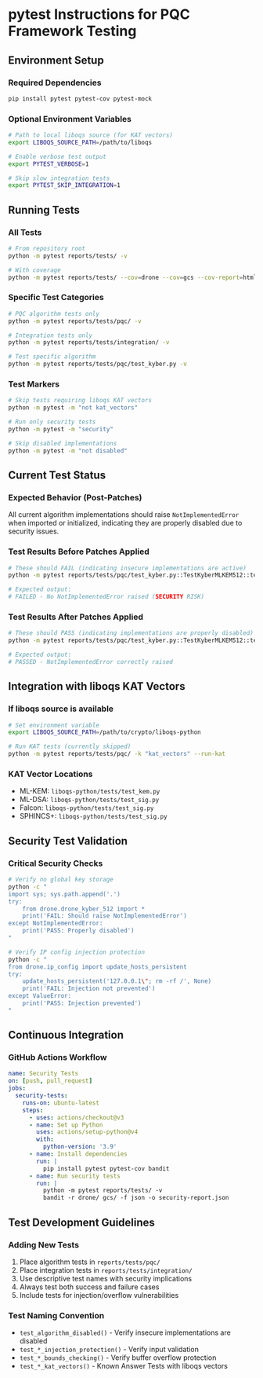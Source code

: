 # pytest Instructions for PQC Framework Testing

## Environment Setup

### Required Dependencies
```bash
pip install pytest pytest-cov pytest-mock
```

### Optional Environment Variables
```bash
# Path to local liboqs source (for KAT vectors)
export LIBOQS_SOURCE_PATH=/path/to/liboqs

# Enable verbose test output
export PYTEST_VERBOSE=1

# Skip slow integration tests
export PYTEST_SKIP_INTEGRATION=1
```

## Running Tests

### All Tests
```bash
# From repository root
python -m pytest reports/tests/ -v

# With coverage
python -m pytest reports/tests/ --cov=drone --cov=gcs --cov-report=html
```

### Specific Test Categories
```bash
# PQC algorithm tests only
python -m pytest reports/tests/pqc/ -v

# Integration tests only  
python -m pytest reports/tests/integration/ -v

# Test specific algorithm
python -m pytest reports/tests/pqc/test_kyber.py -v
```

### Test Markers
```bash
# Skip tests requiring liboqs KAT vectors
python -m pytest -m "not kat_vectors"

# Run only security tests
python -m pytest -m "security"

# Skip disabled implementations
python -m pytest -m "not disabled"
```

## Current Test Status

### Expected Behavior (Post-Patches)
All current algorithm implementations should raise `NotImplementedError` when imported or initialized, indicating they are properly disabled due to security issues.

### Test Results Before Patches Applied
```bash
# These should FAIL (indicating insecure implementations are active)
python -m pytest reports/tests/pqc/test_kyber.py::TestKyberMLKEM512::test_algorithm_disabled

# Expected output:
# FAILED - No NotImplementedError raised (SECURITY RISK)
```

### Test Results After Patches Applied
```bash
# These should PASS (indicating implementations are properly disabled)
python -m pytest reports/tests/pqc/test_kyber.py::TestKyberMLKEM512::test_algorithm_disabled

# Expected output:
# PASSED - NotImplementedError correctly raised
```

## Integration with liboqs KAT Vectors

### If liboqs source is available
```bash
# Set environment variable
export LIBOQS_SOURCE_PATH=/path/to/crypto/liboqs-python

# Run KAT tests (currently skipped)
python -m pytest reports/tests/pqc/ -k "kat_vectors" --run-kat
```

### KAT Vector Locations
- ML-KEM: `liboqs-python/tests/test_kem.py`
- ML-DSA: `liboqs-python/tests/test_sig.py`
- Falcon: `liboqs-python/tests/test_sig.py`
- SPHINCS+: `liboqs-python/tests/test_sig.py`

## Security Test Validation

### Critical Security Checks
```bash
# Verify no global key storage
python -c "
import sys; sys.path.append('.')
try:
    from drone.drone_kyber_512 import *
    print('FAIL: Should raise NotImplementedError')
except NotImplementedError:
    print('PASS: Properly disabled')
"

# Verify IP config injection protection  
python -c "
from drone.ip_config import update_hosts_persistent
try:
    update_hosts_persistent('127.0.0.1\"; rm -rf /', None)
    print('FAIL: Injection not prevented')
except ValueError:
    print('PASS: Injection prevented')
"
```

## Continuous Integration

### GitHub Actions Workflow
```yaml
name: Security Tests
on: [push, pull_request]
jobs:
  security-tests:
    runs-on: ubuntu-latest
    steps:
      - uses: actions/checkout@v3
      - name: Set up Python
        uses: actions/setup-python@v4
        with:
          python-version: '3.9'
      - name: Install dependencies
        run: |
          pip install pytest pytest-cov bandit
      - name: Run security tests
        run: |
          python -m pytest reports/tests/ -v
          bandit -r drone/ gcs/ -f json -o security-report.json
```

## Test Development Guidelines

### Adding New Tests
1. Place algorithm tests in `reports/tests/pqc/`
2. Place integration tests in `reports/tests/integration/`
3. Use descriptive test names with security implications
4. Always test both success and failure cases
5. Include tests for injection/overflow vulnerabilities

### Test Naming Convention
- `test_algorithm_disabled()` - Verify insecure implementations are disabled
- `test_*_injection_protection()` - Verify input validation
- `test_*_bounds_checking()` - Verify buffer overflow protection
- `test_*_kat_vectors()` - Known Answer Tests with liboqs vectors
